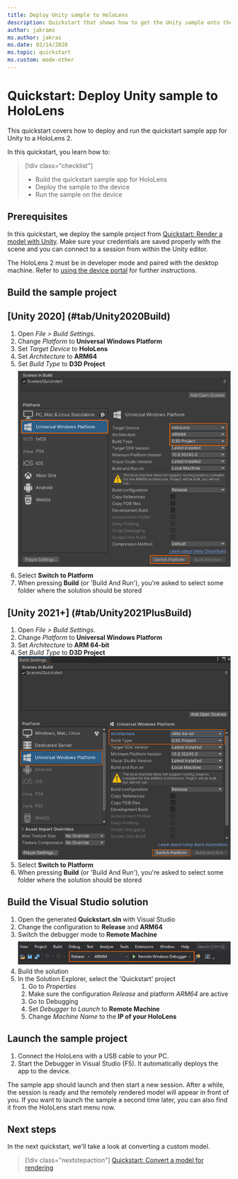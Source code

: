 ```yaml
---
title: Deploy Unity sample to HoloLens
description: Quickstart that shows how to get the Unity sample onto the HoloLens
author: jakrams
ms.author: jakras
ms.date: 02/14/2020
ms.topic: quickstart
ms.custom: mode-other
---
```


# Quickstart: Deploy Unity sample to HoloLens

This quickstart covers how to deploy and run the quickstart sample app for Unity to a HoloLens 2.

In this quickstart, you learn how to:

> [!div class="checklist"]
>
>* Build the quickstart sample app for HoloLens
>* Deploy the sample to the device
>* Run the sample on the device

## Prerequisites

In this quickstart, we deploy the sample project from [Quickstart: Render a model with Unity](render-model.md).
Make sure your credentials are saved properly with the scene and you can connect to a session from within the Unity editor.

The HoloLens 2 must be in developer mode and paired with the desktop machine. Refer to [using the device portal](/windows/mixed-reality/develop/advanced-concepts/using-the-windows-device-portal#setting-up-hololens-to-use-windows-device-portal) for further instructions.

## Build the sample project

## [Unity 2020] (#tab/Unity2020Build)

1. Open *File > Build Settings*.
1. Change *Platform* to **Universal Windows Platform**
1. Set *Target Device* to **HoloLens**
1. Set *Architecture* to **ARM64**
1. Set *Build Type* to **D3D Project**\
    ![Build settings Unity 2020](./media/unity-2020-build-settings-hl.png)
1. Select **Switch to Platform**
1. When pressing **Build** (or 'Build And Run'), you're asked to select some folder where the solution should be stored

## [Unity 2021+] (#tab/Unity2021PlusBuild)

1. Open *File > Build Settings*.
1. Change *Platform* to **Universal Windows Platform**
1. Set *Architecture* to **ARM 64-bit**
1. Set *Build Type* to **D3D Project**\
    ![Build settings Unity 2021 and later](./media/unity-2021-build-settings-hl.png)
1. Select **Switch to Platform**
1. When pressing **Build** (or 'Build And Run'), you're asked to select some folder where the solution should be stored

## Build the Visual Studio solution

1. Open the generated **Quickstart.sln** with Visual Studio
1. Change the configuration to **Release** and **ARM64**
1. Switch the debugger mode to **Remote Machine**\
    ![Solution configuration](media/unity-deploy-config.png)
1. Build the solution
1. In the Solution Explorer, select the 'Quickstart' project
    1. Go to *Properties*
    1. Make sure the configuration *Release* and platform *ARM64* are active
    1. Go to Debugging
    1. Set *Debugger to Launch* to **Remote Machine**
    1. Change *Machine Name* to the **IP of your HoloLens**

## Launch the sample project

1. Connect the HoloLens with a USB cable to your PC.
1. Start the Debugger in Visual Studio (F5). It automatically deploys the app to the device.

The sample app should launch and then start a new session. After a while, the session is ready and the remotely rendered model will appear in front of you.
If you want to launch the sample a second time later, you can also find it from the HoloLens start menu now.

## Next steps

In the next quickstart, we'll take a look at converting a custom model.

> [!div class="nextstepaction"]
> [Quickstart: Convert a model for rendering](convert-model.md)
